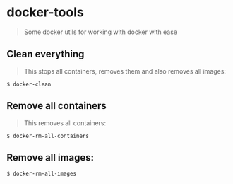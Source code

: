 # docker-tools
> Some docker utils for working with docker with ease

## Clean everything
> This stops all containers, removes them and also removes all images:

    $ docker-clean

## Remove all containers
> This removes all containers:

    $ docker-rm-all-containers

## Remove all images:

    $ docker-rm-all-images
